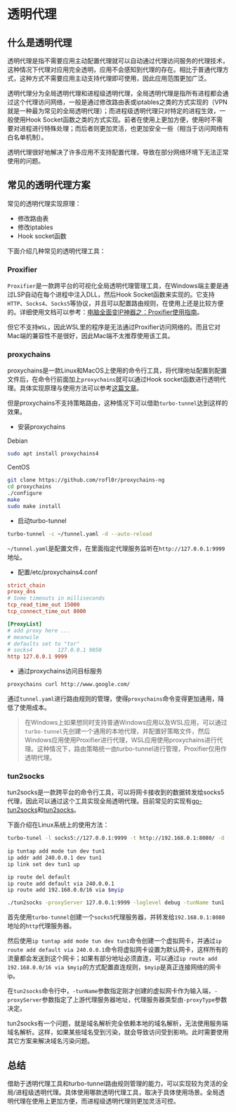 # 透明代理

## 什么是透明代理

透明代理是指不需要应用主动配置代理就可以自动通过代理访问服务的代理技术，这种情况下代理对应用完全透明，应用不会感知到代理的存在。相比于普通代理方式，这种方式不需要应用主动支持代理即可使用，因此应用范围更加广泛。

透明代理分为全局透明代理和进程级透明代理，全局透明代理是指所有进程都会通过这个代理访问网络，一般是通过修改路由表或iptables之类的方式实现的（VPN就是一种最为常见的全局透明代理）；而进程级透明代理只对特定的进程生效，一般使用Hook Socket函数之类的方式实现。前者在使用上更加方便，使用时不需要对进程进行特殊处理；而后者则更加灵活，也更加安全一些（相当于访问网络有白名单机制）。

透明代理很好地解决了许多应用不支持配置代理，导致在部分网络环境下无法正常使用的问题。

## 常见的透明代理方案

常见的透明代理实现原理：

* 修改路由表
* 修改iptables
* Hook socket函数

下面介绍几种常见的透明代理工具：

### Proxifier

`Proxifier`是一款跨平台的可视化全局透明代理管理工具，在Windows端主要是通过LSP自动在每个进程中注入DLL，然后Hook Socket函数来实现的。它支持`HTTP`、`Socks4`、`Socks5`等协议，并且可以配置路由规则，在使用上还是比较方便的。详细使用文档可以参考：[电脑全面变IP神器之：Proxifier使用指南](https://www.xiequ.cn/httpproxy/contents/4/68.html)。

但它不支持`WSL`，因此WSL里的程序是无法通过Proxifier访问网络的。而且它对Mac端的兼容性不是很好，因此Mac端不太推荐使用该工具。

### proxychains

proxychains是一款Linux和MacOS上使用的命令行工具，将代理地址配置到配置文件后，在命令行前面加上`proxychains`就可以通过Hook socket函数进行透明代理。具体实现原理与使用方法可以参考[这篇文章](https://www.drunkdream.com/2017/02/24/ubuntu-install-proxychains/)。

但是proxychains不支持策略路由，这种情况下可以借助`turbo-tunnel`达到这样的效果。

* 安装proxychains

Debian

```bash
sudo apt install proxychains4
```

CentOS

```bash
git clone https://github.com/rofl0r/proxychains-ng
cd proxychains
./configure
make
sudo make install
```

* 启动turbo-tunnel

```bash
turbo-tunnel -c ~/tunnel.yaml -d --auto-reload
```

`~/tunnel.yaml`是配置文件，在里面指定代理服务监听在`http://127.0.0.1:9999`地址。

* 配置/etc/proxychains4.conf

```conf
strict_chain
proxy_dns 
# Some timeouts in milliseconds
tcp_read_time_out 15000
tcp_connect_time_out 8000

[ProxyList]
# add proxy here ...
# meanwile
# defaults set to "tor"
# socks4        127.0.0.1 9050
http 127.0.0.1 9999
```

* 通过proxychains访问目标服务

```bash
proxychains curl http://www.google.com/
```

通过`tunnel.yaml`进行路由规则的管理，使得`proxychains`命令变得更加通用，降低了使用成本。

> 在Windows上如果想同时支持普通Windows应用以及WSL应用，可以通过`turbo-tunnel`先创建一个通用的本地代理，并配置好策略文件，然后Windows应用使用Proxifier进行代理，WSL应用使用proxychains进行代理。这种情况下，路由策略统一由turbo-tunnel进行管理，Proxifier仅用作透明代理。

### tun2socks

tun2socks是一款跨平台的命令行工具，可以将网卡接收到的数据转发给socks5代理，因此可以通过这个工具实现全局透明代理。目前常见的实现有[go-tun2socks](https://github.com/eycorsican/go-tun2socks)和[tun2socks](https://github.com/xjasonlyu/tun2sockshttps://github.com/xjasonlyu/tun2socks)。

下面介绍在Linux系统上的使用方法：

```bash
turbo-tunel -l socks5://127.0.0.1:9999 -t http://192.168.0.1:8080/ -d --auto-reload
 
ip tuntap add mode tun dev tun1
ip addr add 240.0.0.1 dev tun1
ip link set dev tun1 up

ip route del default
ip route add default via 240.0.0.1
ip route add 192.168.0.0/16 via $myip

./tun2socks -proxyServer 127.0.0.1:9999 -loglevel debug -tunName tun1 -tunAddr 240.0.0.2 -tunGw 240.0.0.1 -proxyType socks -tunDns 10.28.0.12
```

首先使用`turbo-tunnel`创建一个`socks5`代理服务器，并转发给`192.168.0.1:8080`地址的`http`代理服务器。

然后使用`ip tuntap add mode tun dev tun1`命令创建一个虚拟网卡，并通过`ip route add default via 240.0.0.1`命令将虚拟网卡设置为默认网卡，这样所有的流量都会发送到这个网卡；如果有部分地址必须直连，可以通过`ip route add 192.168.0.0/16 via $myip`的方式配置直连规则，`$myip`是真正连接网络的网卡ip。

在`tun2socks`命令行中，`-tunName`参数指定刚才创建的虚拟网卡作为输入端，`-proxyServer`参数指定了上游代理服务器地址，代理服务器类型由`-proxyType`参数决定。

tun2socks有一个问题，就是域名解析完全依赖本地的域名解析，无法使用服务端域名解析。这样，如果某些域名受到污染，就会导致访问受到影响。此时需要使用其它方案来解决域名污染问题。

## 总结

借助于透明代理工具和turbo-tunnel路由规则管理的能力，可以实现较为灵活的全局/进程级透明代理。具体使用哪款透明代理工具，取决于具体使用场景。全局透明代理在使用上更加方便，而进程级透明代理则更加灵活可控。
